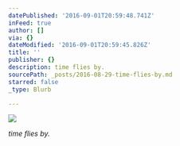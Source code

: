 ```yaml
---
datePublished: '2016-09-01T20:59:48.741Z'
inFeed: true
author: []
via: {}
dateModified: '2016-09-01T20:59:45.826Z'
title: ''
publisher: {}
description: time flies by.
sourcePath: _posts/2016-08-29-time-flies-by.md
starred: false
_type: Blurb

---
```

![](https://the-grid-user-content.s3-us-west-2.amazonaws.com/e1731f06-c21a-45e3-a022-6906fa48f0ba.jpg)

_time flies by._